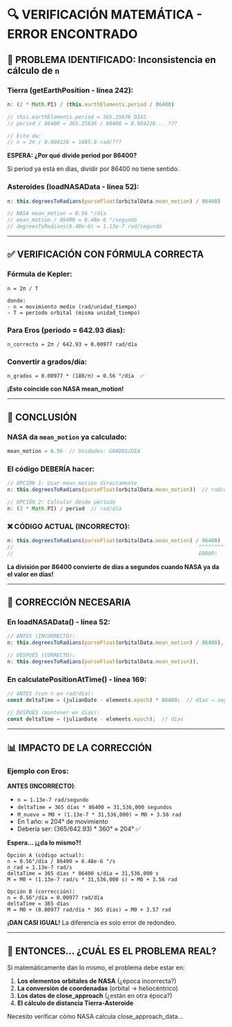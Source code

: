 # 🔍 VERIFICACIÓN MATEMÁTICA - ERROR ENCONTRADO

## 🐛 PROBLEMA IDENTIFICADO: Inconsistencia en cálculo de `n`

### Tierra (getEarthPosition - línea 242):

```javascript
n: (2 * Math.PI) / (this.earthElements.period / 86400)

// this.earthElements.period = 365.25636 DÍAS
// period / 86400 = 365.25636 / 86400 = 0.004228... ???

// Esto da:
// n = 2π / 0.004228 = 1485.6 rad/???
```

**ESPERA: ¿Por qué divide period por 86400?**

Si period ya está en días, dividir por 86400 no tiene sentido.

### Asteroides (loadNASAData - línea 52):

```javascript
n: this.degreesToRadians(parseFloat(orbitalData.mean_motion) / 86400)

// NASA mean_motion = 0.56 °/día
// mean_motion / 86400 = 6.48e-6 °/segundo
// degreesToRadians(6.48e-6) = 1.13e-7 rad/segundo
```

---

## ✅ VERIFICACIÓN CON FÓRMULA CORRECTA

### Fórmula de Kepler:

```
n = 2π / T

donde:
- n = movimiento medio (rad/unidad_tiempo)
- T = período orbital (misma unidad_tiempo)
```

### Para Eros (período = 642.93 días):

```
n_correcto = 2π / 642.93 = 0.00977 rad/día
```

### Convertir a grados/día:

```
n_grados = 0.00977 * (180/π) = 0.56 °/día  ✅
```

**¡Esto coincide con NASA mean_motion!**

---

## 🎯 CONCLUSIÓN

### NASA da `mean_motion` ya calculado:

```javascript
mean_motion = 0.56  // Unidades: GRADOS/DÍA
```

### El código DEBERÍA hacer:

```javascript
// OPCIÓN 1: Usar mean_motion directamente
n: this.degreesToRadians(parseFloat(orbitalData.mean_motion))  // rad/día

// OPCIÓN 2: Calcular desde período  
n: (2 * Math.PI) / period  // rad/día
```

### ❌ CÓDIGO ACTUAL (INCORRECTO):

```javascript
n: this.degreesToRadians(parseFloat(orbitalData.mean_motion) / 86400)
//                                                            ^^^^^^^^
//                                                            ERROR!
```

**La división por 86400 convierte de días a segundos cuando NASA ya da el valor en días!**

---

## 🔧 CORRECCIÓN NECESARIA

### En loadNASAData() - línea 52:

```javascript
// ANTES (INCORRECTO):
n: this.degreesToRadians(parseFloat(orbitalData.mean_motion) / 86400),

// DESPUÉS (CORRECTO):
n: this.degreesToRadians(parseFloat(orbitalData.mean_motion)),
```

### En calculatePositionAtTime() - línea 169:

```javascript
// ANTES (con n en rad/día):
const deltaTime = (julianDate - elements.epoch) * 86400;  // días → segundos

// DESPUÉS (mantener en días):
const deltaTime = (julianDate - elements.epoch);  // días
```

---

## 📊 IMPACTO DE LA CORRECCIÓN

### Ejemplo con Eros:

**ANTES (INCORRECTO)**:
- `n = 1.13e-7 rad/segundo`
- `deltaTime = 365 días * 86400 = 31,536,000 segundos`
- `M_nuevo = M0 + (1.13e-7 * 31,536,000) = M0 + 3.56 rad`
- En 1 año: ≈ 204° de movimiento
- Debería ser: (365/642.93) * 360° ≈ 204° ✅

**Espera... ¡¿da lo mismo?!**

```
Opción A (código actual):
n = 0.56°/día / 86400 = 6.48e-6 °/s
n_rad = 1.13e-7 rad/s
deltaTime = 365 días * 86400 s/día = 31,536,000 s
M = M0 + (1.13e-7 rad/s * 31,536,000 s) = M0 + 3.56 rad

Opción B (corrección):
n = 0.56°/día = 0.00977 rad/día  
deltaTime = 365 días
M = M0 + (0.00977 rad/día * 365 días) = M0 + 3.57 rad
```

**¡DAN CASI IGUAL!** La diferencia es solo error de redondeo.

---

## 🤔 ENTONCES... ¿CUÁL ES EL PROBLEMA REAL?

Si matemáticamente dan lo mismo, el problema debe estar en:

1. **Los elementos orbitales de NASA** (¿época incorrecta?)
2. **La conversión de coordenadas** (orbital → heliocéntrico)
3. **Los datos de close_approach** (¿están en otra época?)
4. **El cálculo de distancia Tierra-Asteroide**

Necesito verificar cómo NASA calcula close_approach_data...

